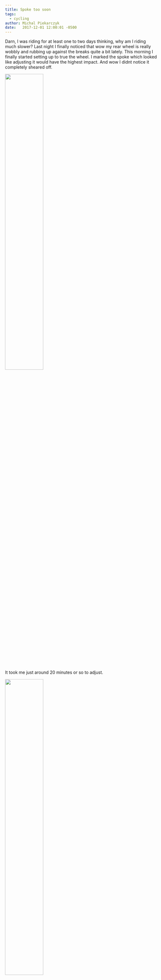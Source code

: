 ```yaml
---
title: Spoke too soon
tags:
  - cycling
author: Michal Piekarczyk
date:   2017-12-01 12:00:01 -0500
---
```


Darn, I was riding for at least one to two days thinking, why am I riding much slower? Last night I finally noticed that wow my rear wheel is really wobbly and rubbing up against the breaks quite a bit lately. This morning I finally started setting up to true the wheel. I marked the spoke which looked like adjusting it would have the highest impact. And wow I didnt notice it completely sheared off.

<img src="https://s3.amazonaws.com/my-blog-content/2017-12-01+09.58.25.jpg" width="50%"> 

It took me just around 20 minutes or so to adjust. 


<img src="https://s3.amazonaws.com/my-blog-content/2017-12-01+10.03.05.jpg" width="50%"> 


The wobble was not completely gone, but it was dramatically reduced. I don't have a truing stand, but that would be a cool way to measure the warp.

